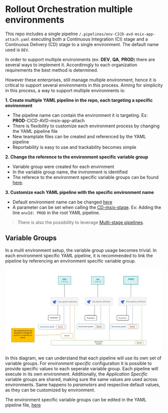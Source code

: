 # Rollout Orchestration multiple environments

This repo includes a single pipeline `/.pipelines/env-CICD-avd-msix-app-attach.yaml` executing both a Continuous Integration (CI) stage and a Continuous Delivery (CD) stage to a single environment. The default name used is `DEV`.

In order to support multiple environments (ex: **DEV**, **QA**, **PROD**) there are several ways to implement it. Accordinngly to each organization requirements the best method is determined.

However these enterprises, still manage multiple environment, hence it is critical to support several environments in this process.
Aiming for simplicity in this process, a way to support multiple environments is:

**1. Create multiple YAML pipeline in the repo, each targeting a specific environment**
  
  - The pipeline name can contain the environment it is targeting. Ex: **PROD**-CICD-AVD-msix-app-attach
  - There is flexibility to customize each environment process by changing the YAML pipeline file
  - New teamplate files can be created and referenced by the YAML pipeline
  - Reportability is easy to use and trackability becomes simple

**2. Change the reference to the environment specific variable group**

  - Variable group were created for each envirnment
  - In the variable group name, the invironment is identified
  - The referece to the environment specific variable groups can be found [here](https://github.com/joalmeid/avd-app-attach-ops/blob/mvp1/.pipelines/env-CICD-avd-msix-app-attach.yml#L61).

**3. Customize each YAML pipeline with the specific environment name**

  - Default environment name can be changed [here](https://github.com/joalmeid/avd-app-attach-ops/blob/mvp1/.pipelines/templates/CD-msix-stage.yaml#L5)
  - A parameter can be set when calling the [CD-msix-stage](https://github.com/joalmeid/avd-app-attach-ops/blob/mvp1/.pipelines/env-CICD-avd-msix-app-attach.yml#L103). Ex: Adding the line `envId: PROD` in the root YAML pipeline.

> There is also the possibility to leverage [Multi-stage pipelines](https://docs.microsoft.com/en-us/azure/devops/pipelines/get-started/multi-stage-pipelines-experience?view=azure-devops).

## Variable Groups

In a multi environment setup, the variable group usage becomes trivial. In each environment specific YAML pipeline, it is recommended to link the pipeline by referencing an environment specific variable group.

<img src="images/variable_groups_multiple_environments.jpg" alt="Variable Groups in Multiple Environments">

In this diagram, we can understand that each pipeline will use its own set of variable groups. For *environment specific* configuration it is possible to provide specific values to each seperate variable group. Each pipeline will execute in its own environment.
Additionally, the *Application Specific* variable groups are shared, making sure the same values are used across environments. Same happens to *parameters* and respective default values, as they can be customized by environment.

The environment specific variable groups can be edited in the YAML pipeline file, [here](https://github.com/joalmeid/avd-app-attach-ops/blob/mvp1/.pipelines/env-CICD-avd-msix-app-attach.yml#L61)
